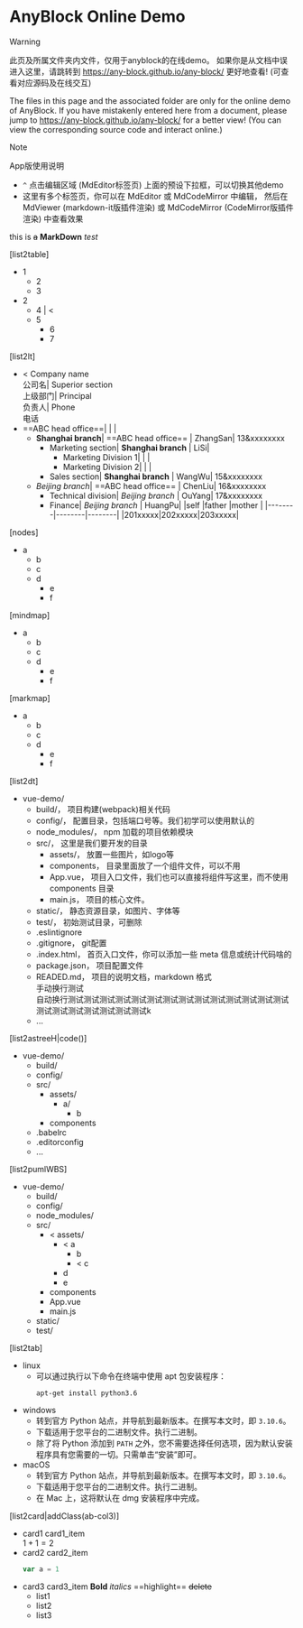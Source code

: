 # AnyBlock Online Demo

> [!warning]
> 此页及所属文件夹内文件，仅用于anyblock的在线demo。
> 如果你是从文档中误进入这里，请跳转到 https://any-block.github.io/any-block/ 更好地查看! (可查看对应源码及在线交互)
> 
> The files in this page and the associated folder are only for the online demo of AnyBlock.
> If you have mistakenly entered here from a document, please jump to https://any-block.github.io/any-block/ for a better view! (You can view the corresponding source code and interact online.)

> [!note]
> App版使用说明
> 
> - `^` 点击编辑区域 (MdEditor标签页) 上面的预设下拉框，可以切换其他demo
> - 这里有多个标签页，你可以在 MdEditor 或 MdCodeMirror 中编辑，
>   然后在 MdViewer (markdown-it版插件渲染) 或
>   MdCodeMirror (CodeMirror版插件渲染) 中查看效果

this is ~~a~~ **MarkDown** *test*

[list2table]

- 1
  - 2
  - 3
- 2
  - 4 | <
  - 5
    - 6
    - 7

[list2lt]

- < Company name<br>公司名| Superior section<br>上级部门| Principal<br>负责人| Phone<br>电话
- ==ABC head office==| | | 
  - **Shanghai branch**| ==ABC head office==  | ZhangSan| 13&xxxxxxxx
    - Marketing section| **Shanghai branch** | LiSi| 
      - Marketing Division 1| | | 
      - Marketing Division 2| | | 
    - Sales section| **Shanghai branch** | WangWu| 15&xxxxxxxx
  - *Beijing branch*| ==ABC head office==  | ChenLiu| 16&xxxxxxxx
    - Technical division| *Beijing branch* | OuYang| 17&xxxxxxxx
    - Finance| *Beijing branch* | HuangPu| 
      |self    |father  |mother  |
      |--------|--------|--------|
      |201xxxxx|202xxxxx|203xxxxx|

[nodes]

- a
  - b
  - c
  - d
    - e
    - f

[mindmap]

- a
  - b
  - c
  - d
    - e
    - f

[markmap]

- a
  - b
  - c
  - d
    - e
    - f

[list2dt]

- vue-demo/
  - build/， 项目构建(webpack)相关代码
  - config/， 配置目录，包括端口号等。我们初学可以使用默认的
  - node_modules/， npm 加载的项目依赖模块
  - src/， 这里是我们要开发的目录
    - assets/， 放置一些图片，如logo等
    - components， 目录里面放了一个组件文件，可以不用
    - App.vue， 项目入口文件，我们也可以直接将组件写这里，而不使用 components 目录
    - main.js， 项目的核心文件。
  - static/， 静态资源目录，如图片、字体等
  - test/， 初始测试目录，可删除
  - .eslintignore
  - .gitignore， git配置
  - .index.html， 首页入口文件，你可以添加一些 meta 信息或统计代码啥的
  - package.json， 项目配置文件
  - READED.md， 项目的说明文档，markdown 格式<br>手动换行测试<br>自动换行测试测试测试测试测试测试测试测试测试测试测试测试测试测试测试测试测试测试测试测试测试k
  - ...

[list2astreeH|code()]

- vue-demo/
	- build/
	- config/
	- src/
		- assets/
			- a/
				- b
		- components
	- .babelrc
	- .editorconfig
	- ...

[list2pumlWBS]

- vue-demo/
  - build/
  - config/
  - node_modules/
  - src/
    - < assets/
      - < a
        - b
        - < c
      - d
      - e
    - components
    - App.vue
    - main.js
  - static/
  - test/

[list2tab]

- linux
  - 可以通过执行以下命令在终端中使用 apt 包安装程序：
    ```shell
    apt-get install python3.6
    ```
- windows
  - 转到官方 Python 站点，并导航到最新版本。在撰写本文时，即 `3.10.6`。
  - 下载适用于您平台的二进制文件。执行二进制。
  - 除了将 Python 添加到 `PATH` 之外，您不需要选择任何选项，因为默认安装程序具有您需要的一切。只需单击“安装”即可。
- macOS
  - 转到官方 Python 站点，并导航到最新版本。在撰写本文时，即 `3.10.6`。
  - 下载适用于您平台的二进制文件。执行二进制。
  - 在 Mac 上，这将默认在 dmg 安装程序中完成。

[list2card|addClass(ab-col3)]

- card1
  card1_item<br>$1+1=2$
- card2
  card2_item
  ```js
  var a = 1
  ```
- card3
  card3_item
  **Bold** *italics* ==highlight== ~~delete~~
  - list1
  - list2
  - list3
